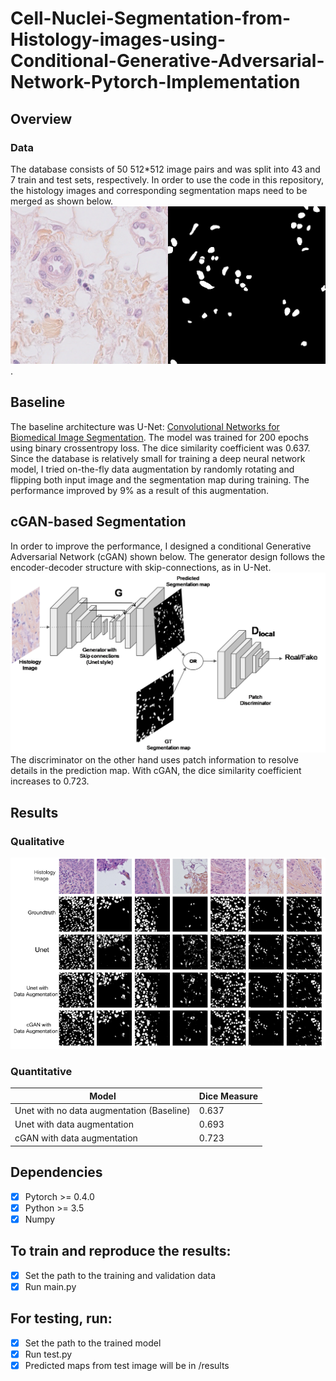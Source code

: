 # Cell-Nuclei-Segmentation-from-Histology-images-using-Conditional-Generative-Adversarial-Network-Pytorch-Implementation
## Overview
### Data
The database consists of 50 512*512 image pairs and was split into 43 and 7 train and test sets, respectively. In order to use the code in this repository, the histology images and corresponding segmentation maps need to be merged as shown below.
![alt text](https://github.com/babajide07/Cell-Nuclei-Segmentation-from-Histology-images-using-Conditional-Generative-Adversarial-Network-/blob/master/Results/Slide_11_11_2.png).

## Baseline
The baseline architecture was U-Net: [Convolutional Networks for Biomedical Image Segmentation](https://lmb.informatik.uni-freiburg.de/people/ronneber/u-net/). The model was trained for 200 epochs using binary crossentropy loss. The dice similarity coefficient was 0.637. Since the database is relatively small for training a deep neural network model, I tried on-the-fly data augmentation by randomly rotating and flipping both input image and the segmentation map during training. The performance improved by 9% as a result of this augmentation.

## cGAN-based Segmentation
In order to improve the performance, I designed a conditional Generative Adversarial Network (cGAN) shown below. The generator design follows the encoder-decoder structure with skip-connections, as in U-Net. 
![alt text](https://github.com/babajide07/Cell-Nuclei-Segmentation-from-Histology-images-using-Conditional-Generative-Adversarial-Network-/blob/master/Results/gan_image.png)
The discriminator on the other hand uses patch information to resolve details in the prediction map. With cGAN, the dice similarity coefficient increases to 0.723.
## Results
### Qualitative
![alt text](https://github.com/babajide07/Cell-Nuclei-Segmentation-from-Histology-images-using-Conditional-Generative-Adversarial-Network-/blob/master/Results/results.png)

### Quantitative 
| Model  | Dice Measure |
| ------------- | ------------- |
| Unet with no data augmentation (Baseline) | 0.637  |
|  Unet with data augmentation  | 0.693  |
|  cGAN with data augmentation  | 0.723  |

## Dependencies
 - [x] Pytorch >= 0.4.0
 - [x] Python >= 3.5
 - [x] Numpy 

## To train and reproduce the results:
- [x] Set the path to the training and validation data
- [x] Run main.py

## For testing, run:
- [x] Set the path to the trained model
- [x] Run test.py
- [x] Predicted maps from test image will be in /results
